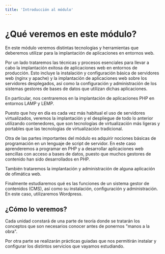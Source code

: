 ```yaml
---
title: 'Introducción al módulo'
---
```


# ¿Qué veremos en este módulo?

En este módulo veremos distintas tecnologías y herramientas que deberemos utilizar para la implantación de aplicaciones en entornos web.

Por un lado trataremos las técnicas y procesos esenciales para llevar a cabo la implantación exitosa de aplicaciones web en entornos de producción. Esto incluye la instalación y configuración básica de servidores web (nginx y apache) y la implantación de aplicaciones web sobre los servidores desplegados, así como la configuración y administración de los sistemas gestores de bases de datos que utilizan dichas aplicaciones. 

En particular, nos centraremos en la implantación de aplicaciones PHP en entornos LAMP y LEMP.

Puesto que hoy en día es cada vez más habitual el uso de servidores virtualizados, veremos la implantación y el despliegue de todo lo anterior utilizando contenedores, que son tecnologías de virtualización más ligeras y portables que las tecnologías de virtualización tradicional.

Otra de las partes importantes del módulo es adquirir nociones básicas de programación en un lenguaje de script de servidor. En este caso aprenderemos a programar en PHP y a desarrollar aplicaciones web sencillas con acceso a bases de datos, puesto que muchos gestores de contenido han sido desarrollados en PHP.

También trataremos la implantación y administración de alguna aplicación de ofimática web.

Finalmente estudiaremos qué es las funciones de un sistema gestor de contenidos (CMS), así como su instalación, configuración y administración. En este caso, utilizaremos Wordpress.

<!--
Veamos cada uno de estos apartados con un poco más de detalle.

### Implantación y administración de servidores web

Para poder desplegar una aplicación web lo primero que necesitaremos será un servidor web. Así pues, en primer lugar deberemos conocer qué es un servidor web y qué tecnologías de servidores web existen.

Seguidamente estudiaremos los protocolos utilizados en la transferencia de páginas web (http, https), su historia y funcionamiento.

Continuaremos viendo los servidores web más utilizados actualmente (Apache y Nginx), sus diferencias y aplicaciones. Los instalaremos y configuraremos.

### Servidores de aplicaciones

En sus primeros tiempos la web fue estática, es decir, el creador de las páginas web definía su contenido y los usuarios simplemente lo consultaban. Con el tiempo fueron surgiendo escenarios de interactividad creciente, en los que las páginas servidas dependían de las acciones del usuario.

Pero los servidores web habían sido desarrollados solamente para servir páginas web. Así pues, se hace necesaria la aparición de algún agente que pueda generar páginas web de forma dinámica, en función de los requerimientos del usuario, y entregarlos al servidor web para servirlas. Surge así el concepto de "servidor de aplicaciones"

Veremos, pues, cómo funcionan este tipo de servidores, distintos tipos y aprenderemos a instalarlos y configurarlos.

### Servicios de red implicados en el despliegue de aplicaciones web

Además del propio servidor web se hacen necesarios una serie de servicios adicionales para el correcto funcionamiento del sistema. Necesitamos enviar las páginas al servidor web mediante un servicio FTP, traducir las IP a los nombres de dominio, alojar nuestro servidor en algún servicio de hosting accesible desde Internet...

En esta parte del módulo veremos, entre otros, el servicio DNS o Domain Name System. Este sistema proporciona un mecanismo eficaz para llevar a cabo la resolución de nombres de dominio a direcciones IP.  A los humanos nos es más fácil recordar un nombre de dominio (de host, de web, de servidor de correo, etc.) utilizando un texto identificativo (por ejemplo, www.gva.es) que la dirección IP pertinente (por ejemplo, 193.144.127.85).

En este apartado aprenderemos cómo funciona este sistema, los mecanismos de resolución directa e inversa, los tipos de servidores DNS (maestro, esclavo, caché, forwarder), las herramientas para utilizarlo y, como no, aprenderemos a instalar y configurar un servidor DNS.

### Sistemas de control de versiones.

Un sistema de control de versiones (VCS, por sus siglas en inglés, Version Control System) es una herramienta que permite rastrear y gestionar los cambios en el código fuente y otros archivos a lo largo del tiempo. Su objetivo principal es permitir a los desarrolladores trabajar en colaboración de manera eficiente, mantener un historial de cambios y revertir a versiones anteriores si es necesario.

Actualmente, cualquier proyecto SW es imposible abordar de forma unipersonal. Los proyectos son cada vez más colaborativos y la utilización de un sistema de control de versiones ha pasado a ser una necesidad.

De entre los sistemas de control de versiones más utilizados para el desarrollo de proyectos de desarrollo se encuentra git. Veremos sus aspectos básicos, uso del sistema y su relación con repositorios como github.

### Contenedores

Entre las distintas tecnologías de virtualización existentes ha alcanzado gran relevancia en los últimos tiempos la llamada de "contenedores". De entre las distintas implementaciones de contenedores existentes nos centraremos en docker.

Veremos cómo docker puede ser útil a administradores de sistemas, pero también a desarrolladores. Aprenderemos los conceptos básicos de docker, a instalarlo, manejar imágenes y desplegar servicios como los que desplegamos al principio del tema sobre un contenedor.

### CI/CD (Integración y despliegue continuo)

Entre el desarrollo de una aplicación (o nueva versión de una existente) y que el usuario pueda usarla hay un paso, no trivial, la **puesta en producción**.

En las empresas tradicionales dicho proceso es muy complicado y estresante. Se hace pocas veces, cuatro o cinco veces al año, durante el fin de semana cuando todos los servicios están parados. El proceso genera muchos trastornos y dolores de cabeza. Y los resultados, muchas veces, no son los esperados.

Una idea fundamental de las metodologías "ágiles" es entregar valor frecuentemente para obtener una pronta retroalimentación del cliente. Para ello es necesario tener muy engrasados los procesos de despliegue y puesta en producción del software. Dentro de estas metodologías veremos CI/CD (Integración y despliegue continuo), que busca crear un proceso de desarrollo más fluido y controlado, con el objetivo de entregar software de alta calidad de manera más rápida y confiable
-->

## ¿Cómo lo veremos?

Cada unidad constará de una parte de teoría donde se tratarán los conceptos que son necesarios conocer antes de ponernos "manos a la obra".

Por otra parte se realizarán prácticas guiadas que nos permitirán instalar y configurar los distintos servicios que vayamos estudiando.

<!--
Puesto que es un objetivo del módulo la instalación y configuración básica de tecnologías de virtualización de servidores en la nube y en contenedores, empezaremos creando nuestros servicios en AWS Academy (Amazon Web Services Academy). Allí crearemos nuestras máquinas virtuales y desplegaremos nuestros servicios.

Una vez abordemos el tema de contenedores, pasaremos a desplegar los mismos servicios en un entorno "docker", añadiendo un grado más de complejidad.


### ¿Cómo crearemos nuestras máquinas virtuales en AWS Academy?

En las 2 prácticas de este módulo introductorio aprenderemos a crear servidores virtuales en AWS, conocidos como EC2. Aunque la creación es siempre igual, independientemente del sistema operativo que instalemos, el acceso posterior será diferente en función de que nos conectemos en modo comando o en modo gráfico. Así pues, crearemos una máquina linux a la que accederemos en modo comando por SSH y un servidor Windows al que accederemos en modo gráfico con RDP.

Veamos a continuación las bases teóricas de la conexión SSH que nos permitirán entender la conexión que estableceremos posteriormente en las prácticas. No entraremos en detalle en el protocolo RDP.

### ¿Cómo nos conectaremos por SSH a nuestras máquinas virtuales en AWS Academy? 

Para conectarnos a una máquina de forma remota y segura en modo comando, la opción más recomendable es SSH.

![](Ud1_1/ssh.webp)

SSH o Secure Shell es un protocolo de red criptográfico para operar servicios de red de forma segura a través de una red no protegida. Las aplicaciones típicas incluyen línea de comandos remota, inicio de sesión y ejecución de comandos remota, pero cualquier servicio de red puede protegerse con SSH.

SSH proporciona un canal seguro a través de una red no segura mediante el uso de una arquitectura cliente-servidor, conectando una aplicación cliente SSH con un servidor SSH.  El **puerto TCP estándar para SSH es 22** y se usa generalmente para acceder a sistemas operativos similares a Unix, pero también se puede usar en Microsoft Windows.

Proporciona un mecanismo para autenticar un usuario remoto, transferir entradas desde el cliente al servidor y retransmitir la salida de vuelta al cliente.

SSH tiene muchas aplicaciones diferentes:

+ Gestión de servidores a los que no se puede acceder localmente
+ Transferencia segura de archivos
+ Creación de copias de seguridad
+ Conexión entre dos ordenadores con encriptación de extremo a extremo
+ Mantenimiento remoto desde otros ordenadores

##### Autenticación

Los dos métodos de autenticación de usuario SSH más comunes que se utilizan son las contraseñas (cifrado simétrico) y las claves SSH (cifrado asimétrico o de clave pública). Los clientes envían contraseñas cifradas al servidor de forma segura. Sin embargo, las contraseñas son un método de autenticación arriesgado porque su solidez depende de que el usuario sepa qué hace que una contraseña sea segura. 

Los pares de claves pública-privada SSH encriptados asimétricamente son una mejor opción. Una vez que el cliente descifra el mensaje, el servidor le otorga acceso al sistema.

Es decir, SSH opta por el cifrado híbrido, donde se utiliza el cifrado asimétrico para intercambiar unas claves que serán las que se utilizarán posteriormente en el intercambio de información.

##### Cifrados simétricos o de clave privada

Este tipo de cifrado utiliza la misma clave para cifrar y para descifrar la información. Por este motivo, la clave debe ser secreta y sólo conocida por el emisor y el receptor del mensaje.

![](Ud1_1/simetrico.png)

**Ventajas**

+ Muy rápidos → cifrar y descifrar un mensaje cada vez requiere un cierto tiempo, que si el algoritmo es complejo, puede ser elevado. 

**Inconvenientes**

+ Si alguien no autorizado consigue la clave, podrá espiar la comunicación sin problemas
+ ¿Cómo hacemos para que emisor y receptar conozcan la clave en un primer momento? → no se puede transmitir por el canal inseguro → hay que transmitirla por otro canal seguro
    <u>Ejemplos:</u> PIN de la tarjeta del banco o archivo comprimido con contraseña

##### Cifrados asimétricos o de clave pública

En este tipo de cifrados cada usuario utiliza un par de claves: una clave pública y una clave privada. Un mensaje cifrado con la clave pública sólo se puede descifrar con su correspondiente clave privada y viceversa.

![](Ud1_1/asimetrico.png)

La *clave pública* es accesible a cualquier persona que quiera consultarla, no hace falta que sea transmitida por un canal seguro como en el caso anterior.

La *clave privada* sólo la debe conocer su dueño.

<u>**Funcionamiento:**</u>

 1. El emisor cifra un mensaje con la clave pública del receptor
 2. El receptor recibe el mensaje y es el único que podrá descifrarlo porque es el único que posee la clave cifrada asociada

**Ventajas**

  + No se necesita un nuevo canal independiente y seguro para transmitir la clave

**Inconvenientes**

  + Son más lentos que los cifrados simétricos
  + Hay que proteger muy bien la clave privada y tenerla siempre disponible para poder descifrar los mensajes (no es una contraseña)
  + Hay que asegurarse de que la clave pública es de quién dice ser y no de un impostor que se esté haciendo pasar por él


!!!note "Nota"
    En AWS deberemos crear un conjunto de claves pública-privada para acceder a nuestro servidor virtual. Crearemos el par de claves en el propio entorno AWS y lo descargaremos en nuestro ordenador para después poder realizar la conexión.
-->